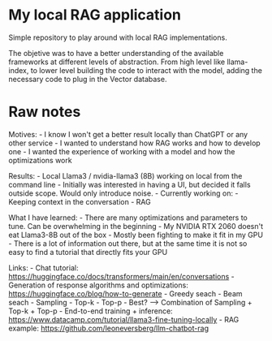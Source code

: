 # My local RAG application

Simple repository to play around with local RAG implementations.

The objetive was to have a better understanding of the available frameworks at different levels of abstraction.
From high level like llama-index, to lower level building the code to interact with the model,
adding the necessary code to plug in the Vector database.

# Raw notes

Motives:
    - I know I won't get a better result locally than ChatGPT or any other service
    - I wanted to understand how RAG works and how to develop one
    - I wanted the experience of working with a model and how the optimizations work

Results:
    - Local Llama3 / nvidia-llama3 (8B) working on local from the command line
        - Initially was interested in having a UI, but decided it falls outside scope. Would only introduce noise.
    - Currently working on:
        - Keeping context in the conversation
        - RAG

What I have learned:
    - There are many optimizations and parameters to tune. Can be overwhelming in the beginning
    - My NVIDIA RTX 2060 doesn't eat Llama3-8B out of the box
    - Mostly been fighting to make it fit in my GPU
    - There is a lot of information out there, but at the same time it is not so easy to find a tutorial that directly fits your GPU

Links:
    - Chat tutorial: https://huggingface.co/docs/transformers/main/en/conversations
    - Generation of response algorithms and optimizations: https://huggingface.co/blog/how-to-generate
        - Greedy seach
        - Beam seach
        - Sampling
        - Top-k
        - Top-p
        - Best? --> Combination of Sampling + Top-k + Top-p
    - End-to-end training + inference: https://www.datacamp.com/tutorial/llama3-fine-tuning-locally
    - RAG example: https://github.com/leoneversberg/llm-chatbot-rag

